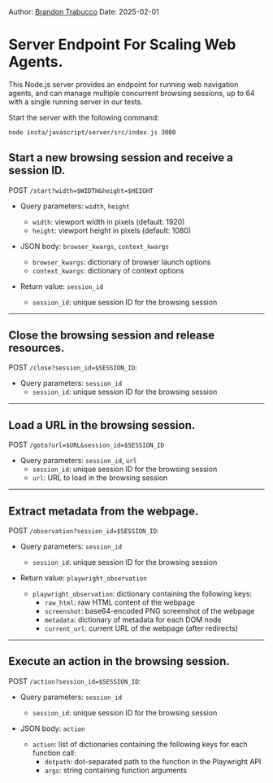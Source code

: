 Author: [Brandon Trabucco](https://btrabuc.co)
Date: 2025-02-01

# Server Endpoint For Scaling Web Agents.

This Node.js server provides an endpoint for running web navigation agents, 
and can manage multiple concurrent browsing sessions, up to 
64 with a single running server in our tests.

Start the server with the following command:

```bash
node insta/javascript/server/src/index.js 3000
```

## Start a new browsing session and receive a session ID.

POST `/start?width=$WIDTH&height=$HEIGHT`

- Query parameters: `width`, `height`
    - `width`: viewport width in pixels (default: 1920)
    - `height`: viewport height in pixels (default: 1080)

- JSON body: `browser_kwargs`, `context_kwargs`
    - `browser_kwargs`: dictionary of browser launch options
    - `context_kwargs`: dictionary of context options

- Return value: `session_id`
    - `session_id`: unique session ID for the browsing session

---

## Close the browsing session and release resources.

POST `/close?session_id=$SESSION_ID`:

- Query parameters: `session_id`
    - `session_id`: unique session ID for the browsing session

---

## Load a URL in the browsing session.

POST `/goto?url=$URL&session_id=$SESSION_ID`

- Query parameters: `session_id`, `url`
    - `session_id`: unique session ID for the browsing session
    - `url`: URL to load in the browsing session

---

## Extract metadata from the webpage.

POST `/observation?session_id=$SESSION_ID`:

- Query parameters: `session_id`
    - `session_id`: unique session ID for the browsing session

- Return value: `playwright_observation`
    - `playwright_observation`: dictionary containing the following keys:
        - `raw_html`: raw HTML content of the webpage
        - `screenshot`: base64-encoded PNG screenshot of the webpage
        - `metadata`: dictionary of metadata for each DOM node
        - `current_url`: current URL of the webpage (after redirects)

---

## Execute an action in the browsing session.

POST `/action?session_id=$SESSION_ID`:

- Query parameters: `session_id`
    - `session_id`: unique session ID for the browsing session

- JSON body: `action`
    - `action`: list of dictionaries containing the following keys for each function call:
        - `dotpath`: dot-separated path to the function in the Playwright API
        - `args`: string containing function arguments